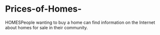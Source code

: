 # Prices-of-Homes-
HOMESPeople wanting to buy a home can find information on the Internet about homes for sale in their community.
